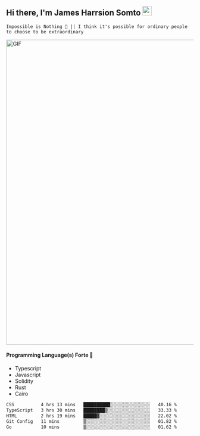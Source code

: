## Hi there, I'm James Harrsion Somto <img src="https://media.giphy.com/media/hvRJCLFzcasrR4ia7z/giphy.gif" width="25px">

`Impossible is Nothing 🚀 || I think it's possible for ordinary people to choose to be extraordinary`

 
<img align="center" alt="GIF" src="https://github.com/Gapur/Gapur/blob/master/coding.gif?raw=true" width="818px" height="818px" />


#### Programming Language(s) Forte 🚀
- Typescript
- Javascript
- Solidity
- Rust
- Cairo



<!--START_SECTION:waka-->

```txt
CSS          4 hrs 13 mins   ██████████░░░░░░░░░░░░░░░   40.16 %
TypeScript   3 hrs 30 mins   ████████▒░░░░░░░░░░░░░░░░   33.33 %
HTML         2 hrs 19 mins   █████▓░░░░░░░░░░░░░░░░░░░   22.02 %
Git Config   11 mins         ▒░░░░░░░░░░░░░░░░░░░░░░░░   01.82 %
Go           10 mins         ▒░░░░░░░░░░░░░░░░░░░░░░░░   01.62 %
```

<!--END_SECTION:waka-->
<br />
<br />
<br />







